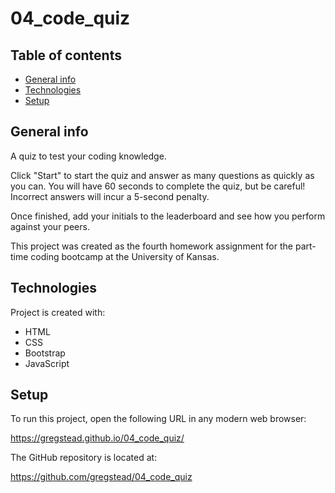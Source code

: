 # 04_code_quiz

## Table of contents
* [General info](#general-info)
* [Technologies](#technologies)
* [Setup](#setup)

## General info
A quiz to test your coding knowledge.

Click "Start" to start the quiz and answer as many questions as quickly as you can. You will have 60 seconds to complete the quiz, but be careful! Incorrect answers will incur a 5-second penalty.

Once finished, add your initials to the leaderboard and see how you perform against your peers.

This project was created as the fourth homework assignment for the part-time coding bootcamp at the University of Kansas.


## Technologies
Project is created with:
* HTML
* CSS
* Bootstrap
* JavaScript
	
## Setup
To run this project, open the following URL in any modern web browser:

https://gregstead.github.io/04_code_quiz/

The GitHub repository is located at: 

https://github.com/gregstead/04_code_quiz